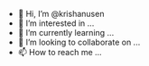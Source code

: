 - 👋 Hi, I’m @krishanusen
- 👀 I’m interested in ...
- 🌱 I’m currently learning ...
- 💞️ I’m looking to collaborate on ...
- 📫 How to reach me ...

<!---
krishanusen/krishanusen is a ✨ special ✨ repository because its `README.md` (this file) appears on your GitHub profile.
You can click the Preview link to take a look at your changes.
--->
